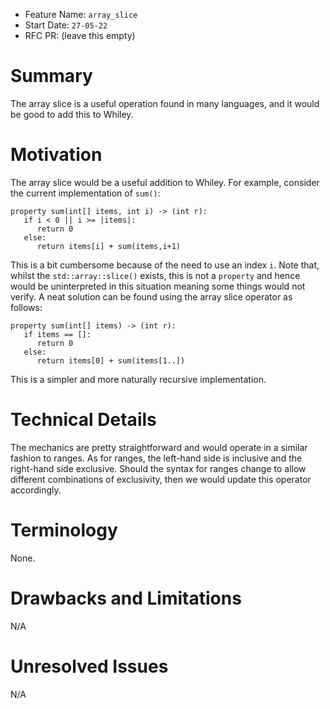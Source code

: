 - Feature Name: `array_slice`
- Start Date: `27-05-22`
- RFC PR: (leave this empty)

# Summary

The array slice is a useful operation found in many languages, and it
would be good to add this to Whiley.

# Motivation

The array slice would be a useful addition to Whiley.  For example,
consider the current implementation of `sum()`:

```Whiley
property sum(int[] items, int i) -> (int r):
   if i < 0 || i >= |items|:
      return 0
   else:   
      return items[i] + sum(items,i+1)
```

This is a bit cumbersome because of the need to use an index `i`.
Note that, whilst the `std::array::slice()` exists, this is not a
`property` and hence would be uninterpreted in this situation meaning
some things would not verify.  A neat solution can be found using the
array slice operator as follows:

```Whiley
property sum(int[] items) -> (int r):
   if items == []:
      return 0
   else:
      return items[0] + sum(items[1..])
```

This is a simpler and more naturally recursive implementation.

# Technical Details

The mechanics are pretty straightforward and would operate in a
similar fashion to ranges.  As for ranges, the left-hand side is
inclusive and the right-hand side exclusive.  Should the syntax for
ranges change to allow different combinations of exclusivity, then we
would update this operator accordingly.

# Terminology

None.

# Drawbacks and Limitations

N/A

# Unresolved Issues

N/A